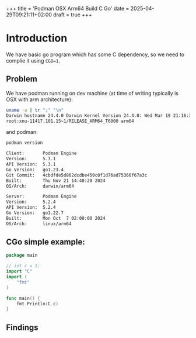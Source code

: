 +++
title = 'Podman OSX Arm64 Build C Go'
date = 2025-04-29T09:21:11+02:00
draft = true
+++


# Introduction

We have basic go program which has some C dependency, so we need to complie it using `CGO=1`.


## Problem

We have podman running on dev machine (at time of writing typically is OSX with arm architecture):

```bash
uname -a | tr ";" "\n"
Darwin hostname 24.4.0 Darwin Kernel Version 24.4.0: Wed Mar 19 21:16:34 PDT 2025; 
root:xnu-11417.101.15~1/RELEASE_ARM64_T6000 arm64
```

and podman:

```bash
podman version 

Client:       Podman Engine
Version:      5.3.1
API Version:  5.3.1
Go Version:   go1.23.4
Git Commit:   4cbdfde5d862dcdbe450c0f1d76ad75360f67a3c
Built:        Thu Nov 21 14:40:20 2024
OS/Arch:      darwin/arm64

Server:       Podman Engine
Version:      5.2.4
API Version:  5.2.4
Go Version:   go1.22.7
Built:        Mon Oct  7 02:00:00 2024
OS/Arch:      linux/arm64
```


## CGo simple example:
```go
package main

// int c = 1;
import "C"
import (
	"fmt"
)

func main() {
	fmt.Println(C.c)
}

```


## Findings